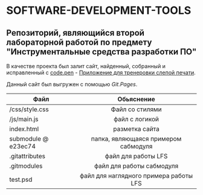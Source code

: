 # SOFTWARE-DEVELOPMENT-TOOLS
## Репозиторий, являющийся второй лабораторной работой по предмету "Инструментальные средства разработки ПО"

В качестве проекта был залит сайт, найденный, собранный и исправленный с [code.pen](https://codepen.io/evilpaper/pen/dyyZjLQ) - [Приложение для тренеровки слепой печати](https://zahar01.github.io/SOFTWARE-DEVELOPMENT-TOOLS/).

Данный сайт был выгружен с помощью *Git.Pages*.

| Файл | Обьяснение |
|----------------|:---------:|
| /css/style.css | Файл со стилями |
| /js/main.js | файл с логикой |
| index.html | разметка сайта |
| submodule @ e23ec74 | папка, являющаяся примером сабмодуля |
| .gitattributes | файл для работы LFS |
| .gitmodules | файл для работы сабмодуля |
| test.psd | файл для наглядного примера работы LFS |
